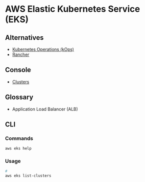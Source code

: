 # AWS Elastic Kubernetes Service (EKS)

<!--
https://www.youtube.com/watch?v=tkYzg8HRK4o
-->

## Alternatives

- [Kubernetes Operations (kOps)](/kops.md)
- [Rancher](/rancher.md)

## Console

- [Clusters](https://console.aws.amazon.com/eks/home#/clusters)

## Glossary

- Application Load Balancer (ALB)

## CLI

### Commands

```sh
aws eks help
```

### Usage

```sh
#
aws eks list-clusters
```

<!--
#
for CLUSTER in $(aws eks list-clusters | cut -f 2 -d $'\t'); do
  aws eks \
    --region us-east-1 \
    update-kubeconfig \
    --name "$CLUSTER"
done
-->

<!-- ### Tips

#### All Regions Running EKS

```sh
for AWS_REGION in $(aws ec2 describe-regions --output text | cut -f 4)
do
  echo -e "\nListing Clusters in region: '$AWS_REGION'..."
  aws eks list-clusters \
    --output text \
    --query 'not_null(clusters[])' \
    --region "$AWS_REGION" \
    --no-cli-pager
done
``` -->
